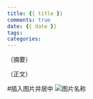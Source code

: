 ```yaml
---
title: {{ title }}
comments: true
date: {{ date }}
tags:
categories:
---
```

（摘要）
<!--more-->
（正文）

#插入图片并居中
![图片名称](/images/pic-name.jpg "图片名称")
